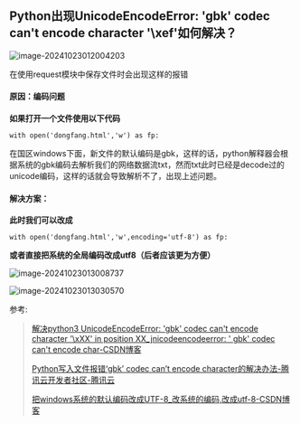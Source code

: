 ## Python出现UnicodeEncodeError: 'gbk' codec can't encode character '\xef'如何解决？

![image-20241023012004203](https://s2.loli.net/2024/10/23/TCU6NPlJxZVKek2.png)

在使用request模块中保存文件时会出现这样的报错

#### 原因：编码问题



**如果打开一个文件使用以下代码**

```
with open('dongfang.html','w') as fp:
```

在国区windows下面，新文件的默认编码是gbk，这样的话，python解释器会根据系统的gbk编码去解析我们的网络数据流txt，然而txt此时已经是decode过的unicode编码，这样的话就会导致解析不了，出现上述问题。 

#### 解决方案：

**此时我们可以改成**

```
with open('dongfang.html','w',encoding='utf-8') as fp:
```

**或者直接把系统的全局编码改成utf8（后者应该更为方便）**

![image-20241023013008737](https://s2.loli.net/2024/10/23/X8cR1o7Qh3wFT5j.png)

![image-20241023013030570](https://s2.loli.net/2024/10/23/ot8WbYGnL3qpTSu.png)

参考:

> [解决python3 UnicodeEncodeError: 'gbk' codec can't encode character '\xXX' in position XX_jnicodeencodeerror: ' gbk' codec can't encode char-CSDN博客](https://blog.csdn.net/jim7424994/article/details/22675759)
>
> [Python写入文件报错‘gbk’ codec can’t encode character的解决办法-腾讯云开发者社区-腾讯云](https://cloud.tencent.com/developer/article/2294126)
>
> [把windows系统的默认编码改成UTF-8_改系统的编码,改成utf-8-CSDN博客](https://blog.csdn.net/robinhunan/article/details/106047345)